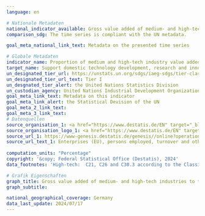 ```yaml
---
language: en    

# Nationale Metadaten    
national_indicator_available: Gross value added of medium- and high-tech industries to total manufacturing value added    
comparison_sdg: The time series is compliant with the UN metadata.    

goal_meta_national_link_text: Metadata on the presented time series    

# Globale Metadaten    
indicator_name: Proportion of medium and high-tech industry value added in total value added    
target_name: Support domestic technology development, research and innovation in developing countries, including by ensuring a conducive policy environment for, inter alia, industrial diversification and value addition to commodities    
un_designated_tier_url: https://unstats.un.org/sdgs/iaeg-sdgs/tier-classification/    
un_designated_tier_url_text: Tier I    
un_desgnated_tier_alert: the United Nations Statistics Division    
un_custodian_agency: United Nations Industrial Development Organization (UNIDO)    
goal_meta_link_text: Metadata on this indicator    
goal_meta_link_alert: the Statistical Devision of the UN    
goal_meta_2_link_text:     
goal_meta_3_link_text:         
# Datenquellen
source_organisation_1: <a href="https://www.destatis.de/EN" target="_blank"> Federal Statistical Office (Destatis) </a>
source_organisation_logo_1: <a href="https://www.destatis.de/EN" target="_blank"><img src="https://sdg-indikatoren.de/public/OrgImgEn/destatis.png" alt="Logo destatis" style="height:60px; width:148px"/></a>
source_url_1: https://www-genesis.destatis.de/genesis//online?operation=table&code=48112-0001&bypass=true&levelindex=0&levelid=1693554631888#abreadcrumb
source_url_text_1: Enterprises (EU), persons employed, turnover and other business and economic figures – GENESIS online 48112-0001
    
computation_units: "Percentage"    
copyright: '&copy; Federal Statistical Office (Destatis), 2024'    
data_footnotes: 'High-tech:  C21, C26 and C30.3 according to the Classification of Economic Activities, issue 2008 (WZ 2008).<br>• Medium-high-tech: C20, C25.4, C27, C28, C29, C30 (without C30.1 and C30.3) and C32.5 according to the WZ 2008.<br>•  The data for the enterprise definition "legal entities" is based on a special evaluation and is not publicly available.<br>•  The data for the enterprise definition "legal entities" is only available until 2021.'    

# Grafik Eigenschaften    
graph_title: Gross value added of medium- and high-tech industries to total manufacturing value added
graph_subtitle:     

national_geographical_coverage: Germany    
data_last_update: 2024/07/17    
---
```


<span></span>